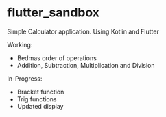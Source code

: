 # flutter_sandbox

Simple Calculator application.
Using Kotlin and Flutter

Working:
- Bedmas order of operations
- Addition, Subtraction, Multiplication and Division

In-Progress:
- Bracket function
- Trig functions
- Updated display
